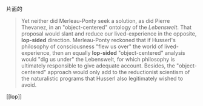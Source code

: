 片面的


> Yet neither did Merleau-Ponty seek a solution, as did Pierre Thevanez, in an "object-centered" ontology of the *Lebenswelt*. That proposal would slant and reduce our lived-experience in the opposite, **lop-sided** direction. Merleau-Ponty reckoned that if Husserl's philosophy of consciousness "flew us over" the world of lived-experience, then an equally **lop-sided** "object-centered" analysis would "dig us under" the Lebenswelt, for which philosophy is ultimately responsible to give adequate account. Besides, the "object-centered" approach would only add to the reductionist scientism of the naturalistic programs that Husserl also legitimately wished to avoid. 

[[lop]]